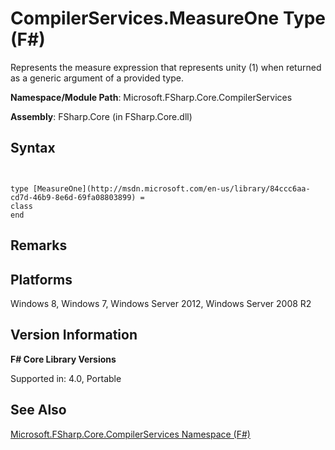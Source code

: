 # CompilerServices.MeasureOne Type (F#)

Represents the measure expression that represents unity (1) when returned as a generic argument of a provided type.

**Namespace/Module Path**: Microsoft.FSharp.Core.CompilerServices

**Assembly**: FSharp.Core (in FSharp.Core.dll)


## Syntax


```


type [MeasureOne](http://msdn.microsoft.com/en-us/library/84ccc6aa-cd7d-46b9-8e6d-69fa08803899) =
class
end

```



## Remarks

## Platforms
Windows 8, Windows 7, Windows Server 2012, Windows Server 2008 R2


## Version Information
**F# Core Library Versions**

Supported in: 4.0, Portable




## See Also
[Microsoft.FSharp.Core.CompilerServices Namespace &#40;F&#35;&#41;](Microsoft.FSharp.Core.CompilerServices-Namespace-%28FSharp%29.md)

